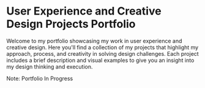 # User Experience and Creative Design Projects Portfolio

Welcome to my portfolio showcasing my work in user experience and creative design. Here you'll find a collection of my projects that highlight my approach, process, and creativity in solving design challenges. Each project includes a brief description and visual examples to give you an insight into my design thinking and execution.

Note: Portfolio In Progress
